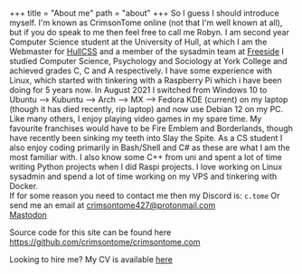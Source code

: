 +++
title = "About me"
path = "about"
+++
So I guess I should introduce myself. I'm known as CrimsonTome online (not that I'm well known at all), but if you do speak to me then feel free to call me Robyn.
I am second year Computer Science student at the University of Hull, at which I am the Webmaster for [HullCSS](https://hullcss.org) and a member of the sysadmin team at [Freeside](https://freeside.co.uk)
I studied Computer Science, Psychology and Sociology at York College and achieved grades C, C and A respectively.
I have some experience with Linux, which started with tinkering with a Raspberry Pi which i have been doing for 5 years now. In August 2021 I switched from Windows 10 to Ubuntu --> Kubuntu --> Arch --> MX --> Fedora KDE (current) on my laptop (though it has died recently, rip laptop) and now use Debian 12 on my PC.
Like many others, I enjoy playing video games in my spare time. My favourite franchises would have to be Fire Emblem and Borderlands, though have recently been sinking my teeth into Slay the Spite. As a CS student I also enjoy coding primarily in Bash/Shell and C# as these are what I am the most familiar with. I also know some C++ from uni and spent a lot of time writing Python projects when I did Raspi projects. I love working on Linux sysadmin and spend a lot of time working on my VPS and tinkering with Docker.  
If for some reason you need to contact me then my Discord is: `c.tome`
Or send me an email at <crimsontome427@protonmail.com>
<br>
<a rel="me" href="https://noc.social/@crimsontome427">Mastodon</a>

Source code for this site can be found here <https://github.com/crimsontome/crimsontome.com>

Looking to hire me? My CV is available [here](/img/rccv-01-06-23.pdf)
